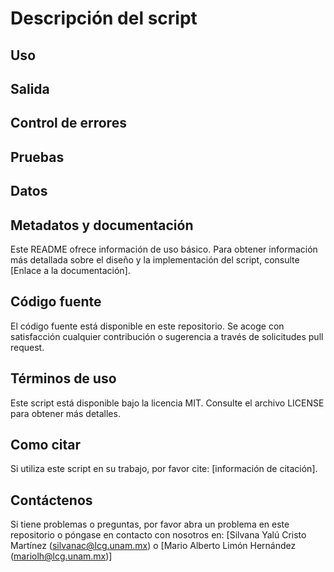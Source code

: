 # Descripción del script 



## Uso



## Salida



## Control de errores



## Pruebas



## Datos



## Metadatos y documentación

Este README ofrece información de uso básico. Para obtener información más detallada sobre el diseño y la implementación del script, consulte [Enlace a la documentación].


## Código fuente

El código fuente está disponible en este repositorio. Se acoge con satisfacción cualquier contribución o sugerencia a través de solicitudes pull request.

## Términos de uso

Este script está disponible bajo la licencia MIT. Consulte el archivo LICENSE para obtener más detalles.

## Como citar

Si utiliza este script en su trabajo, por favor cite: [información de citación].

## Contáctenos

Si tiene problemas o preguntas, por favor abra un problema en este repositorio o póngase en contacto con nosotros en: [Silvana Yalú Cristo Martínez (silvanac@lcg.unam.mx) o [Mario Alberto Limón Hernández (mariolh@lcg.unam.mx)]  
